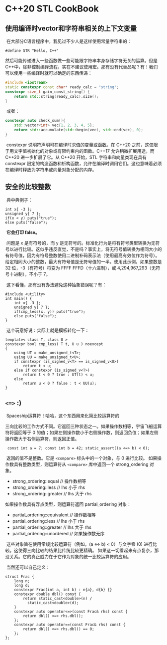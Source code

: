 # C++20 STL CookBook

## 使用编译时vector和字符串相关的上下文变量

​	在大部分C语言程序中，我见过不少人是这样使用常量字符串的：

```
#define STR "Hello, C++"
```

​	然后可能传递进入一些函数做一些可能跟字符串本身存储字符无关的运算。但是C++中，除非控制编译流程，实在不建议使用宏。那有没有代替品呢？有！我们可以使用一些编译时就可以确定的东西传递：

```C++
#include <iostream>
static constexpr const char* ready_calc = "string";
constexpr size_t gain_const_string() {
	return std::string(ready_calc).size();
}
```

​	或者：

```c++
constexpr auto check_sum(){
	std::vector<int> vec{1, 2, 3, 4, 5};
    return std::accumulate(std::begin(vec), std::end(vec), 0);
}
```

​	constexpr 说明符声明可在编译时求值的变量或函数。在 C++20 之前，这仅限于用文字值初始化的对象或有限约束内的函数。C++17 允许稍微扩展用途，而 C++20 进一步扩展了它。从 C++20 开始，STL 字符串和向量类现在具有 constexpr 限定的构造函数和析构函数，允许在编译时调用它们。这也意味着必须在编译时释放为字符串或向量对象分配的内存。

## 安全的比较整数

​	典中典例子：

```
int x{ -3 };
unsigned y{ 7 };
if(x < y) puts("true");
else puts("false");
```


​	**它会打印 false。**

​	问题是 x 是有符号的，而 y 是无符号的。标准化行为是将有符号类型转换为无符号以进行比较。这似乎违反直觉，不是吗？事实上，将无符号值转换为相同大小的有符号值，因为有符号整数使用二进制补码表示法（使用最高有效位作为符号）。给定相同大小的整数，最大有符号值是无符号值的一半。使用此示例，如果整数是 32 位，-3（有符号）将变为 FFFF FFFD（十六进制），或 4,294,967,293（无符号十进制），不小于 7。

​	这下看懂，那有没有办法避免这种抽象错误呢？有：

```
#include <utility>
int main() {
    int x{ -3 };
    unsigned y{ 7 };
    if(cmp_less(x, y)) puts("true");
    else puts("false");
}
```

​	这个玩意好说：实际上就是模板转化一下：

```
template< class T, class U >
constexpr bool cmp_less( T t, U u ) noexcept
{
    using UT = make_unsigned_t<T>;
    using UU = make_unsigned_t<U>;
    if constexpr (is_signed_v<T> == is_signed_v<U>)
        return t < u;
    else if constexpr (is_signed_v<T>)
        return t < 0 ? true : UT(t) < u;
    else
        return u < 0 ? false : t < UU(u);
}
```

## `<=>` :)

​	Spaceship运算符！哈哈，这个东西用来化简比较运算符的

​	三向比较的工作方式不同。它返回三种状态之一。如果操作数相等，宇宙飞船运算符将返回等于 0 的值；如果左侧操作数小于右侧操作数，则返回负值；如果左侧操作数大于右侧运算符，则返回正值。

```
 const int a = 7; const int b = 42; static_assert((a <=> b) < 0); 
```

​	返回的值不是整数。它是 `<compare>` 标头中的一个对象，与 0 进行比较。 如果操作数具有整数类型，则运算符从 `<compare>` 库中返回一个 strong_ordering 对象。 

- strong_ordering::equal  // 操作数相等 
- strong_ordering::less   // lhs 小于 rhs 
- strong_ordering::greater // lhs 大于 rhs 

如果操作数具有浮点类型，则运算符返回 partial_ordering 对象： 

- partial_ordering::equivalent // 操作数相等 
- partial_ordering::less    // lhs 小于 rhs 
- partial_ordering::greater   // lhs 大于 rhs 
- partial_ordering::unordered  // 如果操作数无序 

​	这些对象旨在使用常规比较运算符（例如，(a <=> b) < 0）与文字零 (0) 进行比较。这使得三向比较的结果比传统比较更精确。 如果这一切看起来有点复杂，那没关系。它的真正威力在于它作为对象的统一比较运算符的应用。

​	当然还可以自己定义：

```
struct Frac {
    long n;
    long d;
    constexpr Frac(int a, int b) : n{a}, d{b} {}
    constexpr double dbl() const {
        return static_cast<double>(n) / 
          static_cast<double>(d);
    }
    constexpr auto operator<=>(const Frac& rhs) const {
        return dbl() <=> rhs.dbl();
    };
    constexpr auto operator==(const Frac& rhs) const {
        return dbl() <=> rhs.dbl() == 0;
    };
};
```

